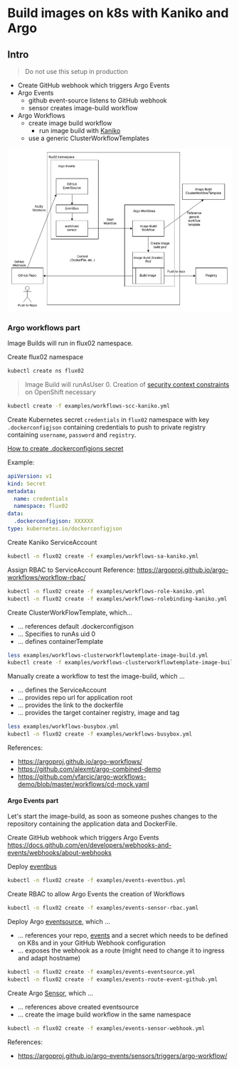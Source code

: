 # Build images on k8s with Kaniko and Argo

## Intro

> Do not use this setup in production

* Create GitHub webhook which triggers Argo Events
* Argo Events
  * github event-source listens to GitHub webhook
  * sensor creates image-build workflow
* Argo Workflows
  * create image build workflow
    * run image build with [Kaniko](https://github.com/GoogleContainerTools/kaniko)
  * use a generic ClusterWorkflowTemplates

![image](../assets/image-build.png)

### Argo workflows part

Image Builds will run in flux02 namespace.

Create flux02 namespace

```bash
kubectl create ns flux02
```

> Image Build will runAsUser 0. Creation of [security context constraints](https://docs.openshift.com/container-platform/4.11/authentication/managing-security-context-constraints.html) on OpenShift necessary

```bash
kubectl create -f examples/workflows-scc-kaniko.yml
```

Create Kubernetes secret `credentials` in `flux02` namespace with key `.dockerconfigjson` containing credentials to push to private registry containing `username`, `password` and `registry`.

[How to create .dockerconfigjons secret](https://kubernetes.io/docs/tasks/configure-pod-container/pull-image-private-registry/#registry-secret-existing-credentials)

Example:

```yaml
apiVersion: v1
kind: Secret
metadata:
  name: credentials
  namespace: flux02
data:
  .dockerconfigjson: XXXXXX
type: kubernetes.io/dockerconfigjson
```

Create Kaniko ServiceAccount

```bash
kubectl -n flux02 create -f examples/workflows-sa-kaniko.yml
```

Assign RBAC to ServiceAccount
Reference: <https://argoproj.github.io/argo-workflows/workflow-rbac/>

```bash
kubectl -n flux02 create -f examples/workflows-role-kaniko.yml
kubectl -n flux02 create -f examples/workflows-rolebinding-kaniko.yml
```

Create ClusterWorkFlowTemplate, which...

* ... references default .dockerconfigjson
* ... Specifies to runAs uid 0
* ... defines containerTemplate

```bash
less examples/workflows-clusterworkflowtemplate-image-build.yml
kubectl create -f examples/workflows-clusterworkflowtemplate-image-build.yml
```

Manually create a workflow to test the image-build, which ...

* ... defines the ServiceAccount
* ... provides repo url for application root
* ... provides the link to the dockerfile
* ... provides the target container registry, image and tag

```bash
less examples/workflows-busybox.yml
kubectl -n flux02 create -f examples/workflows-busybox.yml
```

References:

* <https://argoproj.github.io/argo-workflows/>
* <https://github.com/alexmt/argo-combined-demo>
* <https://github.com/vfarcic/argo-workflows-demo/blob/master/workflows/cd-mock.yaml>

#### Argo Events part

Let's start the image-build, as soon as someone pushes changes to the repository containing the application data and DockerFile.

Create GitHub webhook which triggers Argo Events
<https://docs.github.com/en/developers/webhooks-and-events/webhooks/about-webhooks>

Deploy [eventbus](https://argoproj.github.io/argo-events/concepts/eventbus/)

```bash
kubectl -n flux02 create -f examples/events-eventbus.yml
```

Create RBAC to allow Argo Events the creation of Workflows

```bash
kubectl -n flux02 create -f examples/events-sensor-rbac.yaml
```

Deploy Argo [eventsource](https://argoproj.github.io/argo-events/concepts/event_source/), which ...

* ... references your repo, [events](https://docs.github.com/en/developers/webhooks-and-events/events/github-event-types) and a secret which needs to be defined on K8s and in your GitHub Webhook configuration
* ... exposes the webhook as a route (might need to change it to ingress and adapt hostname)

```bash
kubectl -n flux02 create -f examples/events-eventsource.yml
kubectl -n flux02 create -f examples/events-route-event-github.yml
```

Create Argo [Sensor](https://argoproj.github.io/argo-events/concepts/sensor/), which ...

* ... references above created eventsource
* ... create the image build workflow in the same namespace

```bash
kubectl -n flux02 create -f examples/events-sensor-webhook.yml
```

References:

* <https://argoproj.github.io/argo-events/sensors/triggers/argo-workflow/>
